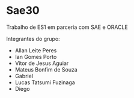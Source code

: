 # Sae30

Trabalho de ES1 em parceria com SAE e ORACLE

Integrantes do grupo:

- Allan Leite Peres
- Ian Gomes Porto
- Vitor de Jesus Aguiar
- Mateus Bonfim de Souza
- Gabriel
- Lucas Tatsumi Fuzinaga
- Diego